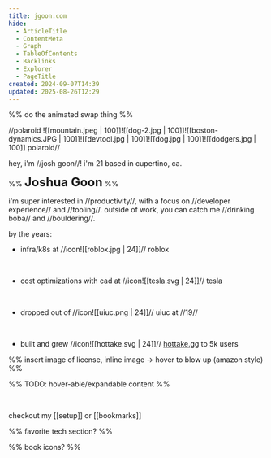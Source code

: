 ```yaml
---
title: jgoon.com
hide:
  - ArticleTitle
  - ContentMeta
  - Graph
  - TableOfContents
  - Backlinks
  - Explorer
  - PageTitle
created: 2024-09-07T14:39
updated: 2025-08-26T12:29
---
```


%% do the animated swap thing %%

//polaroid
![[mountain.jpeg | 100]]![[dog-2.jpg | 100]]![[boston-dynamics.JPG | 100]]![[devtool.jpg | 100]]![[dog.jpg | 100]]![[dodgers.jpg | 100]]
polaroid//

hey, i'm //josh goon//! i'm 21 based in cupertino, ca.

%% <strong style="font-size:1.5rem;">Joshua Goon</strong> %%

i'm super interested in //productivity//, with a focus on //developer experience// and //tooling//. outside of work, you can catch me //drinking boba// and //bouldering//.

by the years:

<p style="margin:0; margin-top: -2rem;">&nbsp;</p>

- infra/k8s at //icon![[roblox.jpg | 24]]// roblox
<span style="position: absolute; color: var(--gray); font-size: 0.8rem; top: -1.25rem; left: 0;  text-transform: uppercase;">2025</span>
<br />

- cost optimizations with cad at //icon![[tesla.svg | 24]]// tesla
<span style="position: absolute; color: var(--gray); font-size: 0.8rem; top: -1.25rem; left: 0;  text-transform: uppercase;">2024</span>
<br />

- dropped out of //icon![[uiuc.png | 24]]// uiuc at //19//
<span style="position: absolute; color: var(--gray); font-size: 0.8rem; top: -1.25rem; left: 0;  text-transform: uppercase;">2023</span>
<br />

- built and grew //icon![[hottake.svg | 24]]// [hottake.gg](https://hottake.gg/post/63b72bb898829f4733db93ff) to 5k users
<span style="position: absolute; color: var(--gray); font-size: 0.8rem; top: -1.25rem; left: 0;  text-transform: uppercase;">2022</span>

%% insert image of license, inline image -> hover to blow up (amazon style) %%

%% TODO: hover-able/expandable content %%

<br />

checkout my [[setup]] or [[bookmarks]] 

%% favorite tech section? %%

%% book icons? %%
